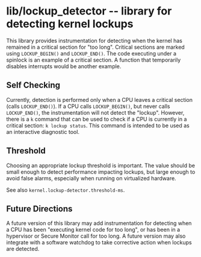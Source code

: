 # lib/lockup_detector -- library for detecting kernel lockups

This library provides instrumentation for detecting when the kernel
has remained in a critical section for "too long".  Critical sections
are marked using `LOCKUP_BEGIN()` and `LOCKUP_END()`.  The code
executing under a spinlock is an example of a critical section.  A
function that temporarily disables interrupts would be another
example.

## Self Checking

Currently, detection is performed only when a CPU leaves a critical
section (calls `LOCKUP_END()`).  If a CPU calls `LOCKUP_BEGIN()`, but
never calls `LOCKUP_END()`, the instrumentation will not detect the
"lockup".  However, there is a `k` command that can be used to check
if a CPU is currently in a critical section: `k lockup status`.  This
command is intended to be used as an interactive diagnostic tool.

## Threshold

Choosing an appropriate lockup threshold is important.  The value
should be small enough to detect performance impacting lockups, but
large enough to avoid false alarms, especially when running on
virtualized hardware.

See also `kernel.lockup-detector.threshold-ms`.

## Future Directions

A future version of this library may add instrumentation for detecting
when a CPU has been "executing kernel code for too long", or has been
in a hypervisor or Secure Monitor call for too long.  A future version
may also integrate with a software watchdog to take corrective action
when lockups are detected.
